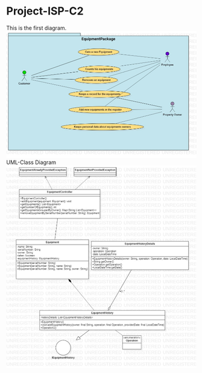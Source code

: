 # Project-ISP-C2
This is the first diagram.
![Exercise 1 image](doc/UseCaseDiagram1.jpg)
UML-Class Diagram
![Exercise 1 image](doc/UML-ClassDiagram.jpg)